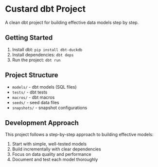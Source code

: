 # Custard dbt Project

A clean dbt project for building effective data models step by step.

## Getting Started

1. Install dbt: `pip install dbt-duckdb`
2. Install dependencies: `dbt deps`
3. Run the project: `dbt run`

## Project Structure

- `models/` - dbt models (SQL files)
- `tests/` - dbt tests
- `macros/` - dbt macros
- `seeds/` - seed data files
- `snapshots/` - snapshot configurations

## Development Approach

This project follows a step-by-step approach to building effective models:

1. Start with simple, well-tested models
2. Build incrementally with clear dependencies
3. Focus on data quality and performance
4. Document and test each model thoroughly